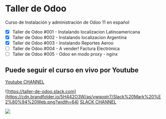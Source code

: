 # Taller de Odoo
Curso de Instalación y administración de Odoo 11 en español

- [x]  Taller de Odoo #001 - Instalando localizacion Latinoamericana
- [x]  Taller de Odoo #002 - Instalando localizacion Argentina
- [x]  Taller de Odoo #003 - Instalando Reportes Aeroo
- [ ]  Taller de Odoo #004 - A vender! Factura Electrónica
- [ ]  Taller de Odoo #005 - Odoo en modo proxy - nginx

## Puede seguir el curso en vivo por Youtube 
[Youtube CHANNEL](https://www.youtube.com/user/martinjavierllanos)

![https://taller-de-odoo.slack.com](https://cdn.brandfolder.io/5H442O3W/as/vwqoqir7/Slack%20Mark%20%E2%80%94%20Web.png?width=64) [SLACK CHANNEL](https://taller-de-odoo.slack.com)


![](https://odoocdn.com/openerp_website/static/src/img/assets/png/odoo_community_member_rgb.png)

